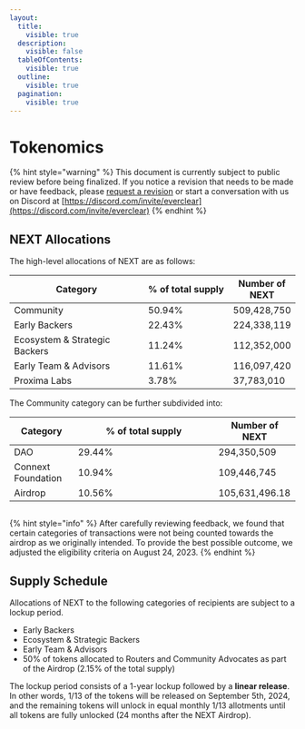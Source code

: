 ```yaml
---
layout:
  title:
    visible: true
  description:
    visible: false
  tableOfContents:
    visible: true
  outline:
    visible: true
  pagination:
    visible: true
---
```


# Tokenomics

{% hint style="warning" %}
This document is currently subject to public review before being finalized. If you notice a revision that needs to be made or have feedback, please [request a revision](https://github.com/connext/gitbook-docs/issues/new) or start a conversation with us on Discord at [https://discord.com/invite/everclear](https://discord.com/invite/everclear)
{% endhint %}

## NEXT Allocations

The high-level allocations of NEXT are as follows:

<table><thead><tr><th width="291">Category</th><th width="172">% of total supply</th><th>Number of NEXT</th></tr></thead><tbody><tr><td>Community</td><td>50.94%</td><td>509,428,750</td></tr><tr><td>Early Backers</td><td>22.43%</td><td>224,338,119</td></tr><tr><td>Ecosystem &#x26; Strategic Backers</td><td>11.24%</td><td>112,352,000</td></tr><tr><td>Early Team &#x26; Advisors</td><td>11.61%</td><td>116,097,420</td></tr><tr><td>Proxima Labs</td><td>3.78%</td><td>37,783,010</td></tr></tbody></table>

The Community category can be further subdivided into:

<table><thead><tr><th>Category</th><th width="231.33333333333331">% of total supply</th><th>Number of NEXT</th></tr></thead><tbody><tr><td>DAO</td><td>29.44%</td><td>294,350,509</td></tr><tr><td>Connext Foundation</td><td>10.94%</td><td>109,446,745</td></tr><tr><td>Airdrop</td><td>10.56%</td><td>105,631,496.18</td></tr></tbody></table>

<figure><img src="../.gitbook/assets/NEXT Token Allocation_Corrected.jpeg" alt=""><figcaption></figcaption></figure>

{% hint style="info" %}
After carefully reviewing feedback, we found that certain categories of transactions were not being counted towards the airdrop as we originally intended. To provide the best possible outcome, we adjusted the eligibility criteria on August 24, 2023.
{% endhint %}

## Supply Schedule

Allocations of NEXT to the following categories of recipients are subject to a lockup period.

* Early Backers
* Ecosystem & Strategic Backers
* Early Team & Advisors
* 50% of tokens allocated to Routers and Community Advocates as part of the Airdrop (2.15% of the total supply)

The lockup period consists of a 1-year lockup followed by a **linear release**. In other words, 1/13 of the tokens will be released on September 5th, 2024, and the remaining tokens will unlock in equal monthly 1/13 allotments until all tokens are fully unlocked (24 months after the NEXT Airdrop).
